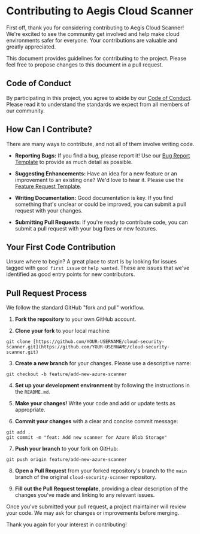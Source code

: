 # Contributing to Aegis Cloud Scanner

First off, thank you for considering contributing to Aegis Cloud Scanner! We're excited to see the community get involved and help make cloud environments safer for everyone. Your contributions are valuable and greatly appreciated.

This document provides guidelines for contributing to the project. Please feel free to propose changes to this document in a pull request.

## Code of Conduct

By participating in this project, you agree to abide by our [Code of Conduct](https://www.google.com/search?q=CODE_OF_CONDUCT.md "null"). Please read it to understand the standards we expect from all members of our community.

## How Can I Contribute?

There are many ways to contribute, and not all of them involve writing code.

- **Reporting Bugs:** If you find a bug, please report it! Use our [Bug Report Template](https://www.google.com/search?q=https://github.com/SubashUduwaka/cloud-security-scanner/issues/new%3Ftemplate%3Dbug_report.yml "null") to provide as much detail as possible.
  
- **Suggesting Enhancements:** Have an idea for a new feature or an improvement to an existing one? We'd love to hear it. Please use the [Feature Request Template](https://www.google.com/search?q=https://github.com/SubashUduwaka/cloud-security-scanner/issues/new%3Ftemplate%3Dfeature_request.yml "null").
  
- **Writing Documentation:** Good documentation is key. If you find something that's unclear or could be improved, you can submit a pull request with your changes.
  
- **Submitting Pull Requests:** If you're ready to contribute code, you can submit a pull request with your bug fixes or new features.
  

## Your First Code Contribution

Unsure where to begin? A great place to start is by looking for issues tagged with `good first issue` or `help wanted`. These are issues that we've identified as good entry points for new contributors.

## Pull Request Process

We follow the standard GitHub "fork and pull" workflow.

1. **Fork the repository** to your own GitHub account.
  
2. **Clone your fork** to your local machine:
  
  ```
  git clone [https://github.com/YOUR-USERNAME/cloud-security-scanner.git](https://github.com/YOUR-USERNAME/cloud-security-scanner.git)
  ```
  
3. **Create a new branch** for your changes. Please use a descriptive name:
  
  ```
  git checkout -b feature/add-new-azure-scanner
  ```
  
4. **Set up your development environment** by following the instructions in the `README.md`.
  
5. **Make your changes!** Write your code and add or update tests as appropriate.
  
6. **Commit your changes** with a clear and concise commit message:
  
  ```
  git add .
  git commit -m "feat: Add new scanner for Azure Blob Storage"
  ```
  
7. **Push your branch** to your fork on GitHub:
  
  ```
  git push origin feature/add-new-azure-scanner
  ```
  
8. **Open a Pull Request** from your forked repository's branch to the `main` branch of the original `cloud-security-scanner` repository.
  
9. **Fill out the Pull Request template**, providing a clear description of the changes you've made and linking to any relevant issues.
  

Once you've submitted your pull request, a project maintainer will review your code. We may ask for changes or improvements before merging.

Thank you again for your interest in contributing!
